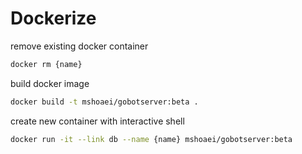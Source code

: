 # Dockerize

remove existing docker container
```bash
docker rm {name}
```

build docker image
```bash
docker build -t mshoaei/gobotserver:beta .
```
create new container with interactive shell
```bash
docker run -it --link db --name {name} mshoaei/gobotserver:beta
```